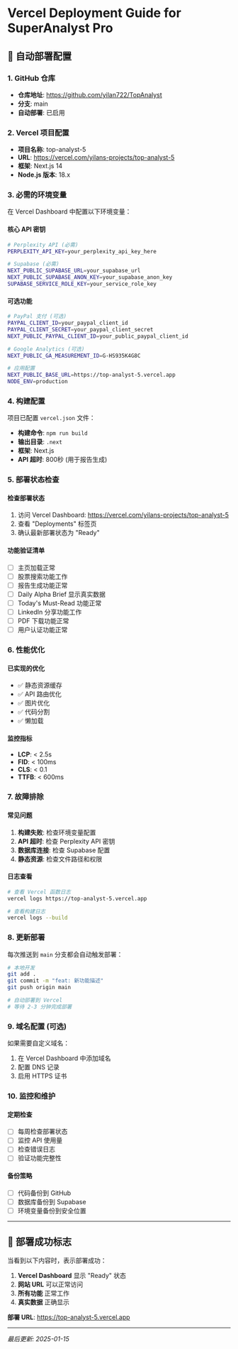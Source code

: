 # Vercel Deployment Guide for SuperAnalyst Pro

## 🚀 自动部署配置

### 1. GitHub 仓库
- **仓库地址**: https://github.com/yilan722/TopAnalyst
- **分支**: main
- **自动部署**: 已启用

### 2. Vercel 项目配置
- **项目名称**: top-analyst-5
- **URL**: https://vercel.com/yilans-projects/top-analyst-5
- **框架**: Next.js 14
- **Node.js 版本**: 18.x

### 3. 必需的环境变量

在 Vercel Dashboard 中配置以下环境变量：

#### 核心 API 密钥
```bash
# Perplexity API (必需)
PERPLEXITY_API_KEY=your_perplexity_api_key_here

# Supabase (必需)
NEXT_PUBLIC_SUPABASE_URL=your_supabase_url
NEXT_PUBLIC_SUPABASE_ANON_KEY=your_supabase_anon_key
SUPABASE_SERVICE_ROLE_KEY=your_service_role_key
```

#### 可选功能
```bash
# PayPal 支付 (可选)
PAYPAL_CLIENT_ID=your_paypal_client_id
PAYPAL_CLIENT_SECRET=your_paypal_client_secret
NEXT_PUBLIC_PAYPAL_CLIENT_ID=your_public_paypal_client_id

# Google Analytics (可选)
NEXT_PUBLIC_GA_MEASUREMENT_ID=G-HS935K4G8C

# 应用配置
NEXT_PUBLIC_BASE_URL=https://top-analyst-5.vercel.app
NODE_ENV=production
```

### 4. 构建配置

项目已配置 `vercel.json` 文件：
- **构建命令**: `npm run build`
- **输出目录**: `.next`
- **框架**: Next.js
- **API 超时**: 800秒 (用于报告生成)

### 5. 部署状态检查

#### 检查部署状态
1. 访问 Vercel Dashboard: https://vercel.com/yilans-projects/top-analyst-5
2. 查看 "Deployments" 标签页
3. 确认最新部署状态为 "Ready"

#### 功能验证清单
- [ ] 主页加载正常
- [ ] 股票搜索功能工作
- [ ] 报告生成功能正常
- [ ] Daily Alpha Brief 显示真实数据
- [ ] Today's Must-Read 功能正常
- [ ] LinkedIn 分享功能工作
- [ ] PDF 下载功能正常
- [ ] 用户认证功能正常

### 6. 性能优化

#### 已实现的优化
- ✅ 静态资源缓存
- ✅ API 路由优化
- ✅ 图片优化
- ✅ 代码分割
- ✅ 懒加载

#### 监控指标
- **LCP**: < 2.5s
- **FID**: < 100ms
- **CLS**: < 0.1
- **TTFB**: < 600ms

### 7. 故障排除

#### 常见问题
1. **构建失败**: 检查环境变量配置
2. **API 超时**: 检查 Perplexity API 密钥
3. **数据库连接**: 检查 Supabase 配置
4. **静态资源**: 检查文件路径和权限

#### 日志查看
```bash
# 查看 Vercel 函数日志
vercel logs https://top-analyst-5.vercel.app

# 查看构建日志
vercel logs --build
```

### 8. 更新部署

每次推送到 `main` 分支都会自动触发部署：

```bash
# 本地开发
git add .
git commit -m "feat: 新功能描述"
git push origin main

# 自动部署到 Vercel
# 等待 2-3 分钟完成部署
```

### 9. 域名配置 (可选)

如果需要自定义域名：
1. 在 Vercel Dashboard 中添加域名
2. 配置 DNS 记录
3. 启用 HTTPS 证书

### 10. 监控和维护

#### 定期检查
- [ ] 每周检查部署状态
- [ ] 监控 API 使用量
- [ ] 检查错误日志
- [ ] 验证功能完整性

#### 备份策略
- [ ] 代码备份到 GitHub
- [ ] 数据库备份到 Supabase
- [ ] 环境变量备份到安全位置

---

## 🎯 部署成功标志

当看到以下内容时，表示部署成功：

1. **Vercel Dashboard** 显示 "Ready" 状态
2. **网站 URL** 可以正常访问
3. **所有功能** 正常工作
4. **真实数据** 正确显示

**部署 URL**: https://top-analyst-5.vercel.app

---

*最后更新: 2025-01-15*